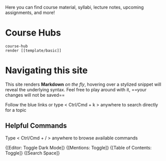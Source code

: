
Here you can find course material, syllabi, lecture notes, upcoming assignments, and more!

# Course Hubs
```query
course-hub
render [[template/basic]]
```

# Navigating this site

This site renders **Markdown** _on the fly_, hovering over a stylized snippet will reveal the underlying syntax. Feel free to play around with it, ==your changes will not be saved==

Follow the blue links or type < Ctrl/Cmd + k > anywhere to search directly for a topic 

## Helpful Commands

Type < Ctrl/Cmd + / > anywhere to browse available commands 

{[Editor: Toggle Dark Mode]}
{[Mentions: Toggle]}
{[Table of Contents: Toggle]}
{[Search Space]}
